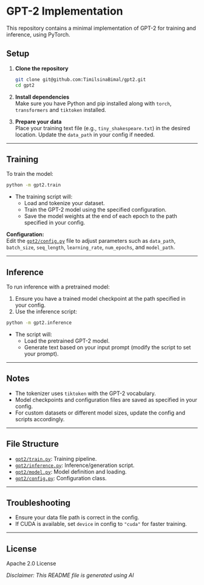 # GPT-2 Implementation

This repository contains a minimal implementation of GPT-2 for training and inference, using PyTorch.

## Setup

1. **Clone the repository**  
   ```bash
   git clone git@github.com:TimilsinaBimal/gpt2.git
   cd gpt2
   ```

2. **Install dependencies**  
   Make sure you have Python and pip installed along with `torch`, `transformers` and `tiktoken` installed.

3. **Prepare your data**  
   Place your training text file (e.g., `tiny_shakespeare.txt`) in the desired location. Update the `data_path` in your config if needed.

---

## Training

To train the model:

```bash
python -m gpt2.train
```

- The training script will:
  - Load and tokenize your dataset.
  - Train the GPT-2 model using the specified configuration.
  - Save the model weights at the end of each epoch to the path specified in your config.

**Configuration:**  
Edit the [`gpt2/config.py`](gpt2/config.py) file to adjust parameters such as `data_path`, `batch_size`, `seq_length`, `learning_rate`, `num_epochs`, and `model_path`.

---

## Inference

To run inference with a pretrained model:

1. Ensure you have a trained model checkpoint at the path specified in your config.
2. Use the inference script:

```bash
python -m gpt2.inference
```

- The script will:
  - Load the pretrained GPT-2 model.
  - Generate text based on your input prompt (modify the script to set your prompt).

---

## Notes

- The tokenizer uses `tiktoken` with the GPT-2 vocabulary.
- Model checkpoints and configuration files are saved as specified in your config.
- For custom datasets or different model sizes, update the config and scripts accordingly.

---

## File Structure

- [`gpt2/train.py`](gpt2/train.py): Training pipeline.
- [`gpt2/inference.py`](gpt2/inference.py): Inference/generation script.
- [`gpt2/model.py`](gpt2/model.py): Model definition and loading.
- [`gpt2/config.py`](gpt2/config.py): Configuration class.

---

## Troubleshooting

- Ensure your data file path is correct in the config.
- If CUDA is available, set `device` in config to `"cuda"` for faster training.

---

## License

Apache 2.0 License

*Disclaimer: This README file is generated using AI*
